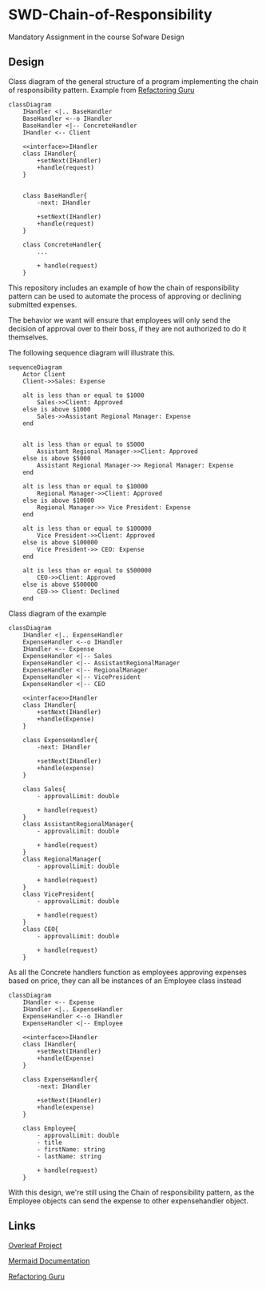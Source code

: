 # SWD-Chain-of-Responsibility
Mandatory Assignment in the course Sofware Design



## Design
Class diagram of the general structure of a program implementing the chain of responsibility pattern. Example from [Refactoring Guru](https://refactoring.guru/design-patterns/chain-of-responsibility)

```mermaid
classDiagram
    IHandler <|.. BaseHandler
    BaseHandler <--o IHandler
    BaseHandler <|-- ConcreteHandler
    IHandler <-- Client

    <<interface>>IHandler
    class IHandler{
        +setNext(IHandler)
        +handle(request)
    }
    

    class BaseHandler{
        -next: IHandler

        +setNext(IHandler)
        +handle(request)
    }

    class ConcreteHandler{
        ...

        + handle(request)
    }
```

This repository includes an example of how the chain of responsibility pattern can be used to automate the process of approving or declining submitted expenses. 

The behavior we want will ensure that employees will only send the decision of approval over to their boss, if they are not authorized to do it themselves.

The following sequence diagram will illustrate this.

```mermaid
sequenceDiagram
    Actor Client
    Client->>Sales: Expense

    alt is less than or equal to $1000
        Sales->>Client: Approved
    else is above $1000
        Sales->>Assistant Regional Manager: Expense
    end


    alt is less than or equal to $5000
        Assistant Regional Manager->>Client: Approved
    else is above $5000
        Assistant Regional Manager->> Regional Manager: Expense
    end

    alt is less than or equal to $10000
        Regional Manager->>Client: Approved
    else is above $10000
        Regional Manager->> Vice President: Expense
    end
    
    alt is less than or equal to $100000
        Vice President->>Client: Approved
    else is above $100000
        Vice President->> CEO: Expense
    end

    alt is less than or equal to $500000
        CEO->>Client: Approved
    else is above $500000
        CEO->> Client: Declined
    end
```

Class diagram of the example
```mermaid
classDiagram
    IHandler <|.. ExpenseHandler
    ExpenseHandler <--o IHandler
    IHandler <-- Expense
    ExpenseHandler <|-- Sales
    ExpenseHandler <|-- AssistantRegionalManager
    ExpenseHandler <|-- RegionalManager
    ExpenseHandler <|-- VicePresident
    ExpenseHandler <|-- CEO

    <<interface>>IHandler
    class IHandler{
        +setNext(IHandler)
        +handle(Expense)
    }

    class ExpenseHandler{
        -next: IHandler

        +setNext(IHandler)
        +handle(expense)
    }

    class Sales{
        - approvalLimit: double

        + handle(request)
    }
    class AssistantRegionalManager{
        - approvalLimit: double

        + handle(request)
    }
    class RegionalManager{
        - approvalLimit: double

        + handle(request)
    }
    class VicePresident{
        - approvalLimit: double

        + handle(request)
    }
    class CEO{
        - approvalLimit: double

        + handle(request)
    }
```

As all the Concrete handlers function as employees approving expenses based on price, they can all be instances of an Employee class instead


```mermaid
classDiagram
    IHandler <-- Expense
    IHandler <|.. ExpenseHandler
    ExpenseHandler <--o IHandler
    ExpenseHandler <|-- Employee
    
    <<interface>>IHandler
    class IHandler{
        +setNext(IHandler)
        +handle(Expense)
    }

    class ExpenseHandler{
        -next: IHandler

        +setNext(IHandler)
        +handle(expense)
    }

    class Employee{
        - approvalLimit: double
        - title
        - firstName: string
        - lastName: string

        + handle(request)
    }
```

With this design, we're still using the Chain of responsibility pattern, as the Employee objects can send the expense to other expensehandler object.



## Links
[Overleaf Project](https://www.overleaf.com/6841318976jnqgmtvpdhwb)

[Mermaid Documentation](https://mermaid-js.github.io/mermaid/#/)

[Refactoring Guru](https://refactoring.guru/design-patterns/chain-of-responsibility)
